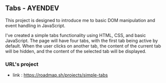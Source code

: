 ## Tabs - AYENDEV

This project is designed to introduce me to basic DOM manipulation and event handling in JavaScript.

I've created a simple tabs functionality using HTML, CSS, and basic JavaScript. The page will have four tabs, 
with the first tab being active by default. When the user clicks on another tab, the content of the current tab will be hidden, 
and the content of the selected tab will be displayed.

### URL's project

- link : https://roadmap.sh/projects/simple-tabs